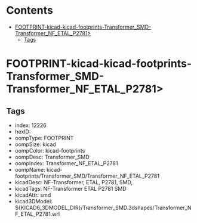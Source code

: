 



Contents
========

* [FOOTPRINT-kicad-kicad-footprints-Transformer_SMD-Transformer_NF_ETAL_P2781>](#footprint-kicad-kicad-footprints-transformer_smd-transformer_nf_etal_p2781)
	* [Tags](#tags)

# FOOTPRINT-kicad-kicad-footprints-Transformer_SMD-Transformer_NF_ETAL_P2781>

## Tags

- index: 12226
- hexID: 
- oompType: FOOTPRINT
- oompSize: kicad
- oompColor: kicad-footprints
- oompDesc: Transformer_SMD
- oompIndex: Transformer_NF_ETAL_P2781
- oompName: kicad-footprints/Transformer_SMD/Transformer_NF_ETAL_P2781
- kicadDesc: NF-Transformer, ETAL, P2781, SMD,
- kicadTags: NF-Transformer ETAL P2781 SMD
- kicadAttr: smd
- kicad3DModel: ${KICAD6_3DMODEL_DIR}/Transformer_SMD.3dshapes/Transformer_NF_ETAL_P2781.wrl

